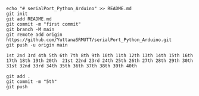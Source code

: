 ```
echo "# serialPort_Python_Arduino" >> README.md
git init
git add README.md
git commit -m "first commit"
git branch -M main
git remote add origin https://github.com/YuttanaSRMUTT/serialPort_Python_Arduino.git
git push -u origin main
```

`
1st 2nd 3rd 4th 5th 6th 7th 8th 9th 10th 11th 12th 13th 14th 15th 16th 17th 18th 19th 20th 
21st 22nd 23rd 24th 25th 26th 27th 28th 29th 30th 31st 32nd 33rd 34th 35th 36th 37th 38th 39th 40th
`

```
git add .
git commit -m "5th"
git push
```



